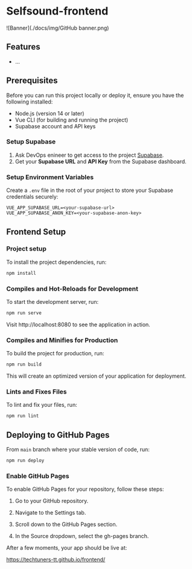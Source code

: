 # Selfsound-frontend

![Banner](./docs/img/GitHub banner.png)

## Features

- ...

## Prerequisites

Before you can run this project locally or deploy it, ensure you have the following installed:

- Node.js (version 14 or later)
- Vue CLI (for building and running the project)
- Supabase account and API keys

### Setup Supabase

1. Ask DevOps enineer to get access to the project [Supabase](https://supabase.io/).
2. Get your **Supabase URL** and **API Key** from the Supabase dashboard.

### Setup Environment Variables

Create a `.env` file in the root of your project to store your Supabase credentials securely:
```
VUE_APP_SUPABASE_URL=<your-supabase-url> 
VUE_APP_SUPABASE_ANON_KEY=<your-supabase-anon-key>
```

## Frontend Setup

### Project setup
To install the project dependencies, run:

```bash
npm install
```

### Compiles and Hot-Reloads for Development

To start the development server, run:

```bash
npm run serve
```

Visit http://localhost:8080 to see the application in action.

### Compiles and Minifies for Production

To build the project for production, run:

```bash
npm run build
```

This will create an optimized version of your application for deployment.


### Lints and Fixes Files

To lint and fix your files, run:

```bash
npm run lint
```

## Deploying to GitHub Pages

From `main` branch where your stable version of code, run:

```bash
npm run deploy
```


### Enable GitHub Pages

To enable GitHub Pages for your repository, follow these steps:

1. Go to your GitHub repository.

2. Navigate to the Settings tab.

3. Scroll down to the GitHub Pages section.

4. In the Source dropdown, select the gh-pages branch.


After a few moments, your app should be live at:

https://techtuners-tt.github.io/frontend/
